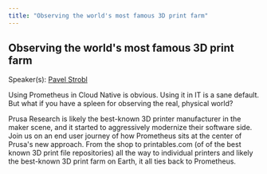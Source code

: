 ```yaml
---
title: "Observing the world's most famous 3D print farm"
---
```


## Observing the world's most famous 3D print farm

Speaker(s): [Pavel Strobl](../../speakers/pavel-strobl)

Using Prometheus in Cloud Native is obvious. Using it in IT is a sane default. But what if you have a spleen for observing the real, physical world?

Prusa Research is likely the best-known 3D printer manufacturer in the maker scene, and it started to aggressively modernize their software side. Join us on an end user journey of how Prometheus sits at the center of Prusa's new approach. From the shop to printables.com (of of the best known 3D print file repositories) all the way to individual printers and likely the best-known 3D print farm on Earth, it all ties back to Prometheus.
